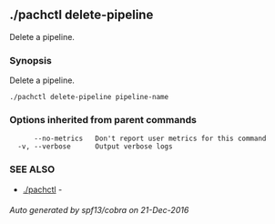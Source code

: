 ## ./pachctl delete-pipeline

Delete a pipeline.

### Synopsis


Delete a pipeline.

```
./pachctl delete-pipeline pipeline-name
```

### Options inherited from parent commands

```
      --no-metrics   Don't report user metrics for this command
  -v, --verbose      Output verbose logs
```

### SEE ALSO
* [./pachctl](./pachctl.md)	 - 

###### Auto generated by spf13/cobra on 21-Dec-2016
